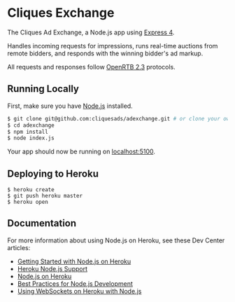 # Cliques Exchange

The Cliques Ad Exchange, a Node.js app using [Express 4](http://expressjs.com/).

Handles incoming requests for impressions, runs real-time auctions from remote bidders, and responds with the winning bidder's ad markup.

All requests and responses follow [OpenRTB 2.3](https://github.com/openrtb/OpenRTB) protocols.

## Running Locally

First, make sure you have [Node.js](http://nodejs.org/) installed.

```sh
$ git clone git@github.com:cliquesads/adexchange.git # or clone your own fork
$ cd adexchange
$ npm install
$ node index.js
```

Your app should now be running on [localhost:5100](http://localhost:5100/).

## Deploying to Heroku

```
$ heroku create
$ git push heroku master
$ heroku open
```

## Documentation

For more information about using Node.js on Heroku, see these Dev Center articles:

- [Getting Started with Node.js on Heroku](https://devcenter.heroku.com/articles/getting-started-with-nodejs)
- [Heroku Node.js Support](https://devcenter.heroku.com/articles/nodejs-support)
- [Node.js on Heroku](https://devcenter.heroku.com/categories/nodejs)
- [Best Practices for Node.js Development](https://devcenter.heroku.com/articles/node-best-practices)
- [Using WebSockets on Heroku with Node.js](https://devcenter.heroku.com/articles/node-websockets)
